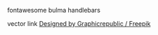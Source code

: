 fontawesome
bulma
handlebars

vector link
<a href="http://www.freepik.com">Designed by Graphicrepublic / Freepik</a>

